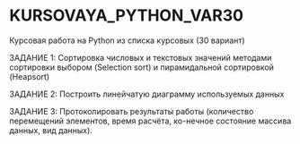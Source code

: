 # KURSOVAYA_PYTHON_VAR30
Курсовая работа на Python из списка курсовых (30 вариант)

ЗАДАНИЕ 1:
Сортировка числовых и текстовых значений методами сортировки выбором (Selection sort) и пирамидальной сортировкой (Heapsort)

ЗАДАНИЕ 2:
Построить линейчатую диаграмму используемых данных

ЗАДАНИЕ 3:
Протоколировать результаты работы (количество перемещений элементов, время расчёта, ко-нечное состояние массива данных, вид данных).
